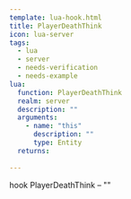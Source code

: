 ```yaml
---
template: lua-hook.html
title: PlayerDeathThink
icon: lua-server
tags:
  - lua
  - server
  - needs-verification
  - needs-example
lua:
  function: PlayerDeathThink
  realm: server
  description: ""
  arguments:
    - name: "this"
      description: ""
      type: Entity
  returns:
    
---
```


<div class="lua__search__keywords">
hook PlayerDeathThink &#x2013; ""
</div>
